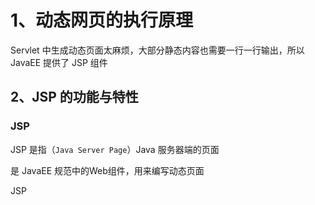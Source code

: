 # 1、动态网页的执行原理

Servlet 中生成动态页面太麻烦，大部分静态内容也需要一行一行输出，所以 JavaEE 提供了 JSP 组件





## 2、JSP 的功能与特性

### JSP

JSP 是指（`Java Server Page`）Java 服务器端的页面

是 JavaEE 规范中的Web组件，用来编写动态页面

JSP